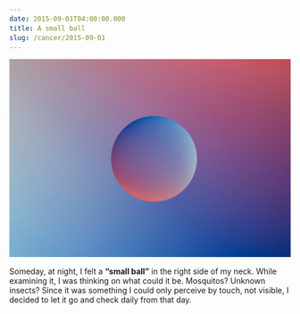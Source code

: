 ```yaml
---
date: 2015-09-01T04:00:00.000
title: A small ball
slug: /cancer/2015-09-01
---
```


![A small ball](/images/cancer/o5yk4f03BA1vsn3evo1.jpg)

Someday, at night, I felt a **“small ball”** in the right side of my neck. While examining it, I was thinking on what could it be. Mosquitos? Unknown insects? Since it was something I could only perceive by touch, not visible, I decided to let it go and check daily from that day.
